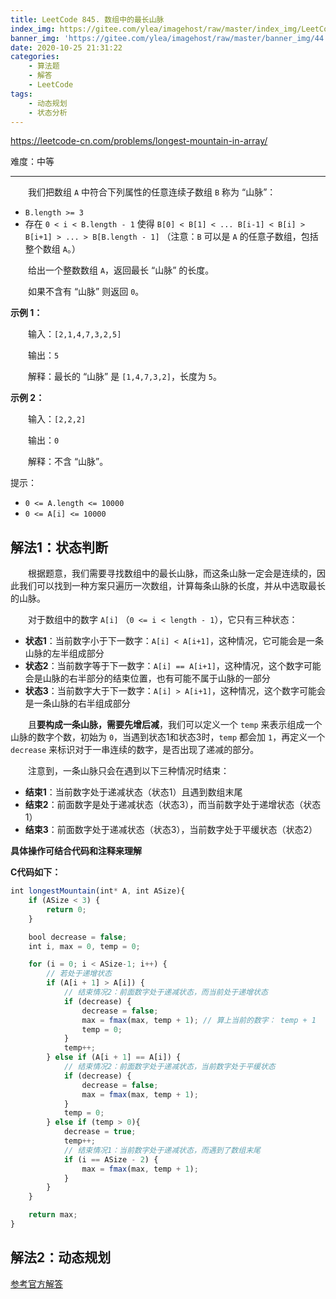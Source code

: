 ```yaml
---
title: LeetCode 845. 数组中的最长山脉
index_img: https://gitee.com/ylea/imagehost/raw/master/index_img/LeetCode.jpg
banner_img: 'https://gitee.com/ylea/imagehost/raw/master/banner_img/44.png'
date: 2020-10-25 21:31:22
categories:
    - 算法题
    - 解答
    - LeetCode
tags:
    - 动态规划
    - 状态分析
---
```


https://leetcode-cn.com/problems/longest-mountain-in-array/

难度：中等

---

&emsp;&emsp;我们把数组 `A` 中符合下列属性的任意连续子数组 `B` 称为 “山脉”：

- `B.length >= 3`
- 存在 `0 < i < B.length - 1` 使得 `B[0] < B[1] < ... B[i-1] < B[i] > B[i+1] > ... > B[B.length - 1]`
  （注意：`B` 可以是 `A` 的任意子数组，包括整个数组 `A`。）

&emsp;&emsp;给出一个整数数组 `A`，返回最长 “山脉” 的长度。

&emsp;&emsp;如果不含有 “山脉” 则返回 `0`。

**示例 1：**

&emsp;&emsp;输入：`[2,1,4,7,3,2,5]`

&emsp;&emsp;输出：`5`

&emsp;&emsp;解释：最长的 “山脉” 是 `[1,4,7,3,2]`，长度为 `5`。

**示例 2：**

&emsp;&emsp;输入：`[2,2,2]`

&emsp;&emsp;输出：`0`

&emsp;&emsp;解释：不含 “山脉”。


提示：

- `0 <= A.length <= 10000`
- `0 <= A[i] <= 10000`



## 解法1：状态判断

&emsp;&emsp;根据题意，我们需要寻找数组中的最长山脉，而这条山脉一定会是连续的，因此我们可以找到一种方案只遍历一次数组，计算每条山脉的长度，并从中选取最长的山脉。

&emsp;&emsp;对于数组中的数字 `A[i]` （`0 <= i < length - 1`），它只有三种状态：

- **状态1**：当前数字小于下一数字：`A[i] < A[i+1]`，这种情况，它可能会是一条山脉的左半组成部分
- **状态2**：当前数字等于下一数字：`A[i] == A[i+1]`，这种情况，这个数字可能会是山脉的右半部分的结束位置，也有可能不属于山脉的一部分
- **状态3**：当前数字大于下一数字：`A[i] > A[i+1]`，这种情况，这个数字可能会是一条山脉的右半组成部分

&emsp;&emsp;且**要构成一条山脉，需要先增后减**，我们可以定义一个 `temp` 来表示组成一个山脉的数字个数，初始为 `0`，当遇到状态1和状态3时，`temp` 都会加 `1`，再定义一个 `decrease` 来标识对于一串连续的数字，是否出现了递减的部分。

&emsp;&emsp;注意到，一条山脉只会在遇到以下三种情况时结束：

- **结束1**：当前数字处于递减状态（状态1）且遇到数组末尾
- **结束2**：前面数字是处于递减状态（状态3），而当前数字处于递增状态（状态1）
- **结束3**：前面数字处于递减状态（状态3），当前数字处于平缓状态（状态2）

**具体操作可结合代码和注释来理解**

**C代码如下：**

```js
int longestMountain(int* A, int ASize){
    if (ASize < 3) {
        return 0;
    }

    bool decrease = false;
    int i, max = 0, temp = 0;

    for (i = 0; i < ASize-1; i++) {
        // 若处于递增状态
        if (A[i + 1] > A[i]) {
            // 结束情况2：前面数字处于递减状态，而当前处于递增状态
            if (decrease) {
                decrease = false;
                max = fmax(max, temp + 1); // 算上当前的数字： temp + 1
                temp = 0; 
            } 
            temp++;
        } else if (A[i + 1] == A[i]) {
            // 结束情况2：前面数字处于递减状态，当前数字处于平缓状态
            if (decrease) {
                decrease = false;
                max = fmax(max, temp + 1);
            }
            temp = 0;
        } else if (temp > 0){
            decrease = true;
            temp++;
            // 结束情况1：当前数字处于递减状态，而遇到了数组末尾
            if (i == ASize - 2) {
                max = fmax(max, temp + 1);
            }
        }
    }

    return max;
}
```



## 解法2：动态规划

[参考官方解答](https://leetcode-cn.com/problems/longest-mountain-in-array/solution/shu-zu-zhong-de-zui-chang-shan-mai-by-leetcode-sol/)



